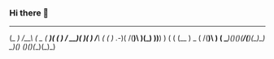### Hi there 👋
  ____   __    ____  ____  _  _     ___  _   _    __    _  _ 
 (_  _) /__\  (  _ \( ___)( \( )   / __)( )_( )  /__\  ( \( )
.-_)(  /(__)\  )(_) ))__)  )  (   ( (__  ) _ (  /(__)\  )  ( 
\____)(__)(__)(____/(____)(_)\_)   \___)(_) (_)(__)(__)(_)\_)


